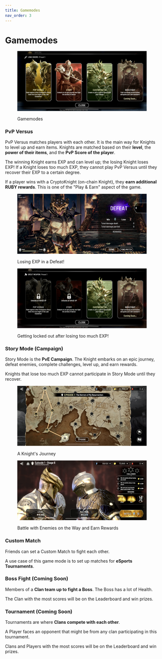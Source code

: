 ```yaml
---
title: Gamemodes
nav_order: 3
---
```


# Gamemodes

<figure><img src=".gitbook/assets/IMG_5567.PNG" alt=""><figcaption><p>Gamemodes</p></figcaption></figure>

### PvP Versus

PvP Versus matches players with each other. It is the main way for Knights to level up and earn items. Knights are matched based on their **level**, the **power of their items**, and the **PvP Score of the player**.

The winning Knight earns EXP and can level up; the losing Knight loses EXP! If a Knight loses too much EXP, they cannot play PvP Versus until they recover their EXP to a certain degree.

If a player wins with a CryptoKnight (on-chain Knight), they **earn additional RUBY rewards**. This is one of the "Play & Earn" aspect of the game.

<figure><img src=".gitbook/assets/IMG_5569.PNG" alt=""><figcaption><p>Losing EXP in a Defeat!</p></figcaption></figure>

<figure><img src=".gitbook/assets/IMG_5570.PNG" alt=""><figcaption><p>Getting locked out after losing too much EXP!</p></figcaption></figure>

### Story Mode (Campaign)

Story Mode is the **PvE Campaign**. The Knight embarks on an epic journey, defeat enemies, complete challenges, level up, and earn rewards.

Knights that lose too much EXP cannot participate in Story Mode until they recover.

<figure><img src=".gitbook/assets/IMG_5571.PNG" alt=""><figcaption><p>A Knight's Journey</p></figcaption></figure>

<figure><img src=".gitbook/assets/IMG_5572.PNG" alt=""><figcaption><p>Battle with Enemies on the Way and Earn Rewards</p></figcaption></figure>

### Custom Match

Friends can set a Custom Match to fight each other.

A use case of this game mode is to set up matches for **eSports Tournaments**.

### Boss Fight (Coming Soon)

Members of a **Clan team up to fight a Boss**. The Boss has a lot of Health.

The Clan with the most scores will be on the Leaderboard and win prizes.

### Tournament (Coming Soon)

Tournaments are where **Clans compete with each other**.

A Player faces an opponent that might be from any clan participating in this tournament.

Clans and Players with the most scores will be on the Leaderboard and win prizes.
